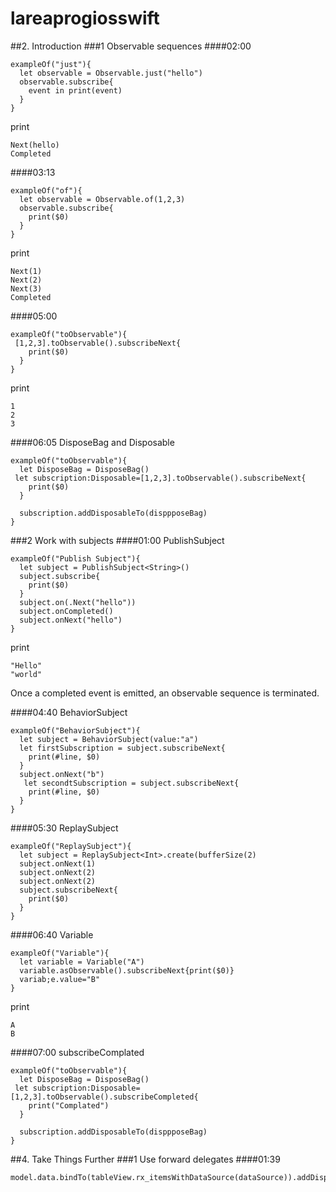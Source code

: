 # lareaprogiosswift
##2. Introduction
###1 Observable sequences
####02:00
```
exampleOf("just"){
  let observable = Observable.just("hello")
  observable.subscribe{
    event in print(event)
  }
}
```
print
```
Next(hello)
Completed
```

####03:13
```
exampleOf("of"){
  let observable = Observable.of(1,2,3)
  observable.subscribe{
    print($0)
  }
}
```
print
```
Next(1)
Next(2)
Next(3)
Completed
```
####05:00
```
exampleOf("toObservable"){
 [1,2,3].toObservable().subscribeNext{
    print($0)
  }
}
```
print
```
1
2
3
```
####06:05 DisposeBag  and Disposable
```
exampleOf("toObservable"){
  let DisposeBag = DisposeBag()
 let subscription:Disposable=[1,2,3].toObservable().subscribeNext{
    print($0)
  }
  
  subscription.addDisposableTo(disppposeBag)
}
```




###2 Work with subjects
####01:00 PublishSubject
```
exampleOf("Publish Subject"){
  let subject = PublishSubject<String>()
  subject.subscribe{
    print($0)
  }
  subject.on(.Next("hello"))
  subject.onCompleted()
  subject.onNext("hello")
}
```
print
```
"Hello"
"world"
```
Once a completed event is emitted, an observable sequence is terminated.



####04:40 BehaviorSubject
```
exampleOf("BehaviorSubject"){
  let subject = BehaviorSubject(value:"a")
  let firstSubscription = subject.subscribeNext{
    print(#line, $0)
  }
  subject.onNext("b")
   let secondtSubscription = subject.subscribeNext{
    print(#line, $0)
  }
}
```

####05:30 ReplaySubject
```
exampleOf("ReplaySubject"){
  let subject = ReplaySubject<Int>.create(bufferSize(2)
  subject.onNext(1)
  subject.onNext(2)
  subject.onNext(2)
  subject.subscribeNext{
    print($0)
  }
}
```

####06:40 Variable
```
exampleOf("Variable"){
  let variable = Variable("A")
  variable.asObservable().subscribeNext{print($0)}
  variab;e.value="B"
}
```
print
```
A
B
```




####07:00 subscribeComplated
```
exampleOf("toObservable"){
  let DisposeBag = DisposeBag()
 let subscription:Disposable=[1,2,3].toObservable().subscribeCompleted{
    print("Complated")
  }
  
  subscription.addDisposableTo(disppposeBag)
}
```
##4. Take Things Further
###1 Use forward delegates
####01:39
```
model.data.bindTo(tableView.rx_itemsWithDataSource(dataSource)).addDisposableTo(disposeBag)
```
